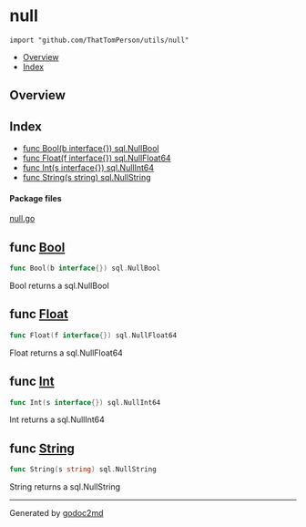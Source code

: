 

# null
`import "github.com/ThatTomPerson/utils/null"`

* [Overview](#pkg-overview)
* [Index](#pkg-index)

## <a name="pkg-overview">Overview</a>



## <a name="pkg-index">Index</a>
* [func Bool(b interface{}) sql.NullBool](#Bool)
* [func Float(f interface{}) sql.NullFloat64](#Float)
* [func Int(s interface{}) sql.NullInt64](#Int)
* [func String(s string) sql.NullString](#String)


#### <a name="pkg-files">Package files</a>
[null.go](/src/github.com/ThatTomPerson/utils/null/null.go) 





## <a name="Bool">func</a> [Bool](/src/target/null.go?s=674:711#L46)
``` go
func Bool(b interface{}) sql.NullBool
```
Bool returns a sql.NullBool



## <a name="Float">func</a> [Float](/src/target/null.go?s=881:922#L60)
``` go
func Float(f interface{}) sql.NullFloat64
```
Float returns a sql.NullFloat64



## <a name="Int">func</a> [Int](/src/target/null.go?s=193:230#L15)
``` go
func Int(s interface{}) sql.NullInt64
```
Int returns a sql.NullInt64



## <a name="String">func</a> [String](/src/target/null.go?s=77:113#L8)
``` go
func String(s string) sql.NullString
```
String returns a sql.NullString








- - -
Generated by [godoc2md](http://godoc.org/github.com/davecheney/godoc2md)
